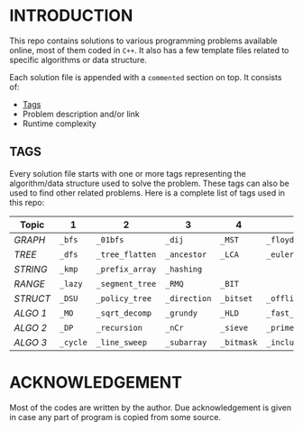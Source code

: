 # INTRODUCTION

This repo contains solutions to various programming problems available online, most of them coded in `C++`.
It also has a few template files related to specific algorithms or data structure.

Each solution file is appended with a `commented` section on top. It consists of:
- [Tags](https://github.com/kaushal02/CP#tags)
- Problem description and/or link
- Runtime complexity

## TAGS

Every solution file starts with one or more tags representing the algorithm/data structure used to solve the problem. These tags can also be used to find other related problems. Here is a complete list of tags used in this repo:

Topic | 1 | 2 | 3 | 4 | 5
--- | --- | --- | --- | --- | ---
*GRAPH* | `_bfs` | `_01bfs` | `_dij` | `_MST` | `_floyd_warshall`
*TREE* | `_dfs` | `_tree_flatten` | `_ancestor` | `_LCA` | `_euler_path`
*STRING* | `_kmp` | `_prefix_array` | `_hashing` |  | 
*RANGE* | `_lazy` | `_segment_tree` | `_RMQ` | `_BIT` | 
*STRUCT* | `_DSU` | `_policy_tree` | `_direction` | `_bitset` | `_offline`
*ALGO 1* | `_MO` | `_sqrt_decomp` | `_grundy` | `_HLD` | `_fast_matrix_multiply`
*ALGO 2* | `_DP` | `_recursion` | `_nCr` | `_sieve` | `_prime_factorize`
*ALGO 3* | `_cycle` | `_line_sweep` | `_subarray` | `_bitmask` | `_inclusion_exclusion`


# ACKNOWLEDGEMENT

Most of the codes are written by the author. Due acknowledgement is given in case any part of program is copied from some source.
